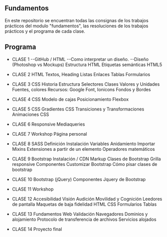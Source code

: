 **Fundamentos**
-------------

En este repositorio se encuentran todas las consignas de los trabajos prácticos del modulo "fundamentos", las resoluciones de los trabajos prácticos y el programa de cada clase.

**Programa**
-------------

- CLASE 1
--GitHub / HTML
--Como interpretar un diseño.
--Diseño (Photoshop vs Mockups) 
Estructura HTML
Etiquetas semánticas HTML5


- CLASE 2
HTML
Textos, Heading
Listas 
Enlaces 
Tablas
Formularios 

- CLASE 3
CSS 
Historia
Estructura
Selectores
Clases
Valores y Unidades
Fuentes, colores
Recursos: Google Font, Ionicons
Fondos y Bordes

- CLASE 4
CSS 
Modelo de cajas
Posicionamiento
Flexbox

- CLASE 5
CSS 
Gradientes CSS 
Transiciones y Transformaciones
Animaciones CSS 

- CLASE 6
Responsive
Mediaqueries

- CLASE 7
Workshop
Página personal

- CLASE 8
SASS 
Definición
Instalación
Variables
Anidamiento
Importar
Mixins
Extensiones a partir de un elemento 
Operadores matemáticos 

- CLASE 9
Bootstrap 
Instalación / CDN
Markup
Clases de Bootstrap
Grilla responsive
Componentes
Customizar Bootstrap
Cómo pisar clases de bootstrap

- CLASE 10
Bootstrap (jQuery)
Componentes Jquery de Bootstrap

- CLASE 11
Workshop

- CLASE 12
Accesibilidad 
Visión
Audición
Movilidad y Cognición
Leedores de pantalla
Maquetas de baja fidelidad 
HTML
CSS
Formularios
Tablas

- CLASE 13
Fundamentos Web 
Validación
Navegadores 
Dominios y alojamiento
Protocolo de transferencia de archivos
Servicios alojados

- CLASE 14
Proyecto final
